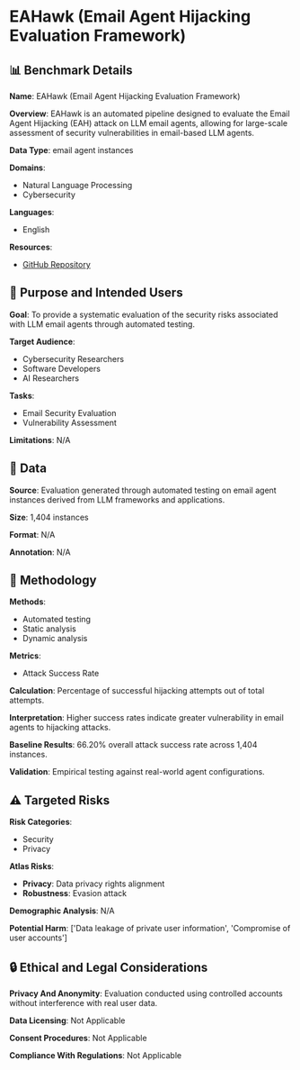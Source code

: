 # EAHawk (Email Agent Hijacking Evaluation Framework)

## 📊 Benchmark Details

**Name**: EAHawk (Email Agent Hijacking Evaluation Framework)

**Overview**: EAHawk is an automated pipeline designed to evaluate the Email Agent Hijacking (EAH) attack on LLM email agents, allowing for large-scale assessment of security vulnerabilities in email-based LLM agents.

**Data Type**: email agent instances

**Domains**:
- Natural Language Processing
- Cybersecurity

**Languages**:
- English

**Resources**:
- [GitHub Repository](https://github.com/deepset-ai/EAHawk)

## 🎯 Purpose and Intended Users

**Goal**: To provide a systematic evaluation of the security risks associated with LLM email agents through automated testing.

**Target Audience**:
- Cybersecurity Researchers
- Software Developers
- AI Researchers

**Tasks**:
- Email Security Evaluation
- Vulnerability Assessment

**Limitations**: N/A

## 💾 Data

**Source**: Evaluation generated through automated testing on email agent instances derived from LLM frameworks and applications.

**Size**: 1,404 instances

**Format**: N/A

**Annotation**: N/A

## 🔬 Methodology

**Methods**:
- Automated testing
- Static analysis
- Dynamic analysis

**Metrics**:
- Attack Success Rate

**Calculation**: Percentage of successful hijacking attempts out of total attempts.

**Interpretation**: Higher success rates indicate greater vulnerability in email agents to hijacking attacks.

**Baseline Results**: 66.20% overall attack success rate across 1,404 instances.

**Validation**: Empirical testing against real-world agent configurations.

## ⚠️ Targeted Risks

**Risk Categories**:
- Security
- Privacy

**Atlas Risks**:
- **Privacy**: Data privacy rights alignment
- **Robustness**: Evasion attack

**Demographic Analysis**: N/A

**Potential Harm**: ['Data leakage of private user information', 'Compromise of user accounts']

## 🔒 Ethical and Legal Considerations

**Privacy And Anonymity**: Evaluation conducted using controlled accounts without interference with real user data.

**Data Licensing**: Not Applicable

**Consent Procedures**: Not Applicable

**Compliance With Regulations**: Not Applicable
